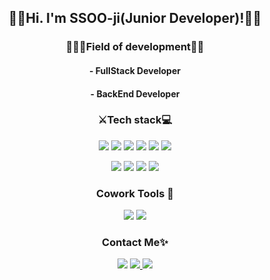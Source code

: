 
<h2 align="center">🙋🏻‍Hi. I'm SSOO-ji(Junior Developer)!👋🏻</h2>

  <h3 align="center"><striog>🕵🏻‍♀️Field of development👧🏻</strog></h3>
  <h4 align="center"> - FullStack Developer</h4>
  <h4 align="center"> - BackEnd Developer</h4>

    

<h3 align="center">⚔Tech stack💻</h3>
<p align="center">
    <img src="https://img.shields.io/badge/java-%23ED8B00.svg?style=flat-square&logo=java&logoColor=white">
    <img src="https://img.shields.io/badge/Spring-white?style=flat-square&logo=Spring&logoColor=white&color=6DB33F">
    <img src="https://img.shields.io/badge/Spring Boot-6DB33F?style=flat-square&logo=Spring Boot&logoColor=white">
	  <img src="https://img.shields.io/badge/oracle-F80000?style=flat-square&logo=oracle&logoColor=white">
	  <img src="https://img.shields.io/badge/mysql-4479A1?style=flat-square&logo=mysql&logoColor=white">
    <img src="https://img.shields.io/badge/aws-232F3E?style=flat-square&logo=aws&logoColor=white">
</p>
<p align="center">
	<img src="https://img.shields.io/badge/html-E34F26?style=flat-square&logo=html5&logoColor=white"> 
	<img src="https://img.shields.io/badge/css-1572B6?stylestyle=flat-square&logo=css3&logoColor=white">
	<img src="https://img.shields.io/badge/javascript-%23323330.svg?style=flat-square&logo=javascript&logoColor=%23F7DF1E"> 		
  <img src="https://img.shields.io/badge/bootstrap-7952B3?style=flat-square&logo=bootstrap&logoColor=white">
</p>

<h3 align="center"> Cowork Tools 🥇</h3>
<p align="center">
	<img src="https://img.shields.io/badge/Github-181717?style=flat-square&logo=Github&logoColor=white"> 
	<img src="https://img.shields.io/badge/Trello-0052CC?style=flat-square&logo=Trello&logoColor=white"> 
</p>

<h3 align="center">Contact Me✨</h3>
<p align="center">
        <img src="https://img.shields.io/badge/Gmail-d14836?style=flat-square&logo=Gmail&logoColor=white&link=mailto:gunkim.dev@gmail.com">
    </a>
    <a href="https://valley-bladder-6f1.notion.site/ddcf129db31b4545bfeb6bd845513076">
        <img src="http://img.shields.io/badge/-portfolio-black?style=flat-square&logo=Notion&link=https://valley-bladder-6f1.notion.site/ddcf129db31b4545bfeb6bd845513076/">
    </a>
    <a href="https://fakegrowthup.tistory.com/">
        <img src="http://img.shields.io/badge/-Tech%20Blog-655ced?style=flat-square&logo=Tstory&link=https://fakegrowthup.tistory.com/">
    </a>  
</p>
<br>
